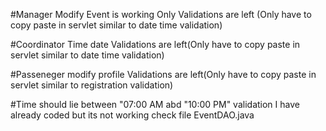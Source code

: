 #Manager Modify Event is working
Only Validations are left (Only have to copy paste in servlet similar to date time validation)

#Coordinator Time date Validations are left(Only have to copy paste in servlet similar to date time validation)

#Passeneger modify profile Validations are left(Only have to copy paste in servlet similar to registration validation)

#Time should lie between "07:00 AM abd "10:00 PM" validation I have already coded but its not working check file EventDAO.java

